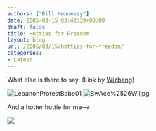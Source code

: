 ```yaml
---
authors: ["Bill Hennessy"]
date: 2005-03-15 03:42:39+00:00
draft: false
title: Hotties for Freedom
layout: blog
url: /2005/03/15/hotties-for-freedom/
categories:
- Latest
---
```


What else is there to say. (Link by [Wizbang](https://wizbangblog.com/archives/005369.php))




![LebanonProtestBabe01](https://blog.billhennessy.com/blogs/hennessys_view/LebanonProtestBabe01.jpg)
![BwAce%2526Wiljpg](https://blog.billhennessy.com/blogs/hennessys_view/bwAce_252526Wiljpg.jpg)





And a hotter hottie for me-->

![](https://blog.billhennessy.com/aggbug.aspx?PostID=1364)

